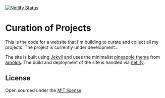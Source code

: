 [![Netlify Status](https://api.netlify.com/api/v1/badges/d62e4912-a423-4b6b-bafb-7a6bdf79e40a/deploy-status)](https://app.netlify.com/sites/gracious-swanson-025602/deploys)

# Curation of Projects

This is the code for a website that I'm building to curate and collect all my projects. The project is currently under development...

The site is built using [Jekyll](https://jekyllrb.com) and uses the minimalist [pineapple theme](https://github.com/arnolds/pineapple) from [arnolds](https://github.com/arnolds). The build and deployment of the site is handled via [netlify](https://www.netlify.com/).

## License

Open sourced under the [MIT license](LICENSE.md).
